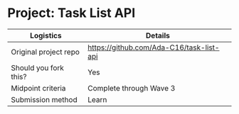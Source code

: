 # Project: Task List API

| Logistics                  | Details                                  |
| -------------------------- | ---------------------------------------- |
| Original project repo      | https://github.com/Ada-C16/task-list-api |
| Should you fork this?      | Yes                                      |
| Midpoint criteria          | Complete through Wave 3                  |
| Submission method          | Learn                                    |
